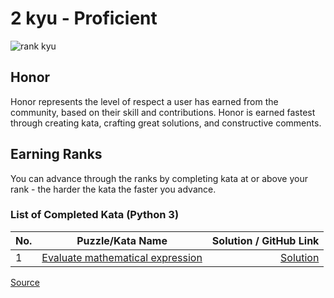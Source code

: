 # 2 kyu - Proficient

![rank kyu](https://github.com/ikostan/codewars/blob/master/img/copy-rank-kyu.png)

## Honor

Honor represents the level of respect a user has earned from the
community, based on their skill and contributions. Honor is earned
fastest through creating kata, crafting great solutions, and
constructive comments.

## Earning Ranks

You can advance through the ranks by completing kata at or above
your rank - the harder the kata the faster you advance.

### List of Completed Kata (Python 3)

| No. |                                            Puzzle/Kata Name                                             |                                                                             Solution / GitHub Link |
|-----|:-------------------------------------------------------------------------------------------------------:|---------------------------------------------------------------------------------------------------:|
| 1   | [Evaluate mathematical expression](https://www.codewars.com/kata/52a78825cdfc2cfc87000005/train/python) | [Solution](https://github.com/ikostan/codewars/tree/master/kyu_2/evaluate_mathematical_expression) |

[Source](https://www.codewars.com/about)
